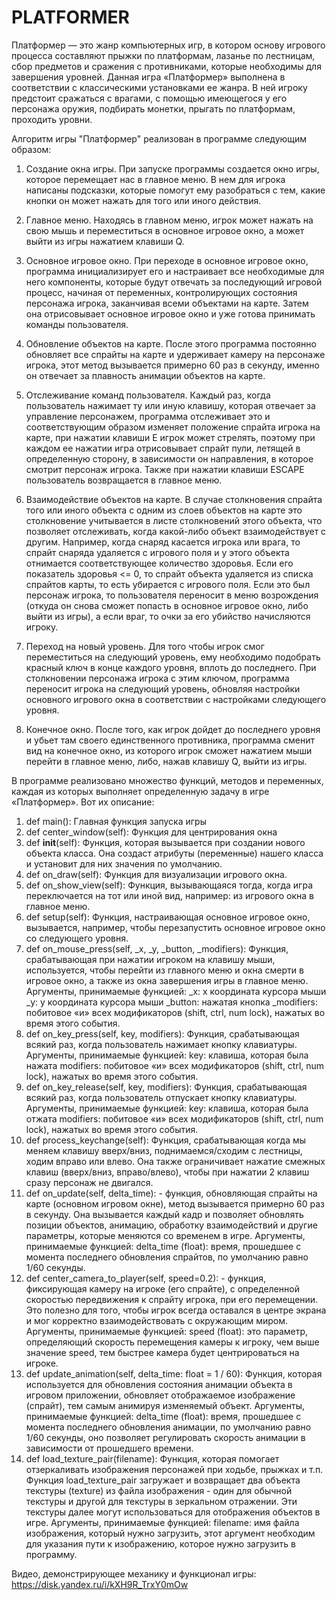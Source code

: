 # PLATFORMER
Платформер — это жанр компьютерных игр, в котором основу игрового процесса составляют прыжки по платформам, лазанье по лестницам, сбор предметов и сражения с противниками, которые необходимы для завершения уровней. Данная игра «Платформер» выполнена в соответствии с классическими установками ее жанра. В ней игроку предстоит сражаться с врагами, с помощью имеющегося у его персонажа оружия, подбирать монетки, прыгать по платформам, проходить уровни.

Алгоритм игры "Платформер" реализован в программе следующим образом:

1. Создание окна игры. При запуске программы создается окно игры, которое перемещает нас в главное меню. В нем для игрока написаны подсказки, которые помогут ему разобраться с тем, какие кнопки он может нажать для того или иного действия.

2. Главное меню. Находясь в главном меню, игрок может нажать на свою мышь и переместиться в основное игровое окно, а может выйти из игры нажатием клавиши Q.

3. Основное игровое окно. При переходе в основное игровое окно, программа инициализирует его и настраивает все необходимые для него компоненты, которые будут отвечать за последующий игровой процесс, начиная от переменных, контролирующих состояния персонажа игрока, заканчивая всеми объектами на карте. Затем она отрисовывает основное игровое окно и уже готова принимать команды пользователя.

4. Обновление объектов на карте. После этого программа постоянно обновляет все спрайты на карте и удерживает камеру на персонаже игрока, этот метод вызывается примерно 60 раз в секунду, именно он отвечает за плавность анимации объектов на карте.

5. Отслеживание команд пользователя. Каждый раз, когда пользователь нажимает ту или иную клавишу, которая отвечает за управление персонажем, программа отслеживает это и соответствующим образом изменяет положение спрайта игрока на карте, при нажатии клавиши E игрок может стрелять, поэтому при каждом ее нажатии игра отрисовывает спрайт пули, летящей в определенную сторону, в зависимости он направления, в которое смотрит персонаж игрока. Также при нажатии клавиши ESCAPE пользователь возвращается в главное меню.

6. Взаимодействие объектов на карте. В случае столкновения спрайта того или иного объекта с одним из слоев объектов на карте это столкновение учитывается в листе столкновений  этого объекта, что позволяет отслеживать, когда какой-либо объект взаимодействует с другим. Например, когда снаряд касается игрока или врага, то спрайт снаряда удаляется с игрового поля и у этого объекта отнимается соответствующее количество здоровья. Если его показатель здоровья <= 0, то спрайт объекта удаляется из списка спрайтов карты, то есть убирается с игрового поля. Если это был персонаж игрока, то пользователя переносит в меню возрождения (откуда он снова сможет попасть в основное игровое окно, либо выйти из игры), а если враг, то очки за его убийство начисляются игроку.

7. Переход на новый уровень. Для того чтобы игрок смог переместиться на следующий уровень, ему необходимо подобрать красный ключ в конце каждого уровня, вплоть до последнего. При столкновении персонажа игрока с этим ключом,  программа переносит игрока на следующий уровень, обновляя настройки основного игрового окна в соответствии с настройками следующего уровня.

8. Конечное окно. После того, как игрок дойдет до последнего уровня и убьет там своего единственного противника, программа сменит вид на конечное окно, из которого игрок сможет нажатием мыши перейти в главное меню, либо, нажав клавишу Q, выйти из игры.

В программе реализовано множество функций, методов и переменных, каждая из которых выполняет определенную задачу в игре «Платформер». Вот их описание:

1. def main(): Главная функция запуска игры
2. def center_window(self): Функция для центрирования окна
3. def __init__(self): Функция, которая вызывается при создании нового объекта класса. Она создаст атрибуты (переменные) нашего класса и установит для них значения по умолчанию.
4. def on_draw(self): Функция для визуализации игрового окна.
5. def on_show_view(self): Функция, вызывающаяся тогда, когда игра переключается на тот или иной вид, например: из игрового окна в главное меню.
6. def setup(self): Функция, настраивающая основное игровое окно, вызывается, например, чтобы перезапустить основное игровое окно со следующего уровня.
7. def on_mouse_press(self, _x, _y, _button, _modifiers): Функция, срабатывающая при нажатии игроком на клавишу мыши, используется, чтобы перейти из главного меню и окна смерти в игровое окно, а также из окна завершения игры в главное меню.
Аргументы, принимаемые функцией:
_x: x координата курсора мыши
_y: y координата курсора мыши
_button: нажатая кнопка
_modifiers: побитовое «и» всех модификаторов (shift, ctrl, num lock), нажатых во время этого события.
8. def on_key_press(self, key, modifiers): Функция, срабатывающая всякий раз, когда пользователь нажимает кнопку клавиатуры.
Аргументы, принимаемые функцией:
key: клавиша, которая была нажата
modifiers: побитовое «и» всех модификаторов (shift, ctrl, num lock), нажатых во время этого события.
9. def on_key_release(self, key, modifiers): Функция, срабатывающая всякий раз, когда пользователь отпускает кнопку клавиатуры.
Аргументы, принимаемые функцией:
key: клавиша, которая была отжата
modifiers: побитовое «и» всех модификаторов (shift, ctrl, num lock), нажатых во время этого события.
10. def process_keychange(self): Функция, срабатывающая когда мы меняем клавишу вверх/вниз, поднимаемся/сходим с лестницы, ходим вправо или влево. Она также ограничивает нажатие смежных клавиш (вверх/вниз, вправо/влево), чтобы при нажатии 2 клавиш сразу персонаж не двигался.
11.	def on_update(self, delta_time): - функция, обновляющая спрайты на карте (основном игровом окне), метод вызывается примерно 60 раз в секунду. Она вызывается каждый кадр и позволяет обновлять позиции объектов, анимацию, обработку взаимодействий и другие параметры, которые меняются со временем в игре.
Аргументы, принимаемые функцией:
delta_time (float): время, прошедшее с момента последнего обновления спрайтов, по умолчанию равно 1/60 секунды.
12.	def center_camera_to_player(self, speed=0.2): - функция, фиксирующая камеру на игроке (его спрайте), с определенной скоростью передвижения к спрайту игрока, при его перемещении. Это полезно для того, чтобы игрок всегда оставался в центре экрана и мог корректно взаимодействовать с окружающим миром.
Аргументы, принимаемые функцией:
speed (float): это параметр, определяющий скорость перемещения камеры к игроку, чем выше значение speed, тем быстрее камера будет центрироваться на игроке.
13.	def update_animation(self, delta_time: float = 1 / 60): Функция, которая используется для обновления состояния анимации объекта в игровом приложении, обновляет отображаемое изображение (спрайт), тем самым анимируя изменяемый объект. 
Аргументы, принимаемые функцией:
delta_time (float): время, прошедшее с момента последнего обновления анимации, по умолчанию равно 1/60 секунды, оно позволяет регулировать скорость анимации в зависимости от прошедшего времени.
14.	def load_texture_pair(filename): Функция, которая помогает отзеркаливать изображения персонажей при ходьбе, прыжках и т.п. Функция load_texture_pair загружает и возвращает два объекта текстуры (texture) из файла изображения - один для обычной текстуры и другой для текстуры в зеркальном отражении. 
Эти текстуры далее могут использоваться для отображения объектов в игре.
Аргументы, принимаемые функцией:
filename: имя файла изображения, который нужно загрузить, этот аргумент необходим для указания пути к изображению, которое нужно загрузить в программу.


Видео, демонстрирующее механику и функционал игры: https://disk.yandex.ru/i/kXH9R_TrxY0mOw